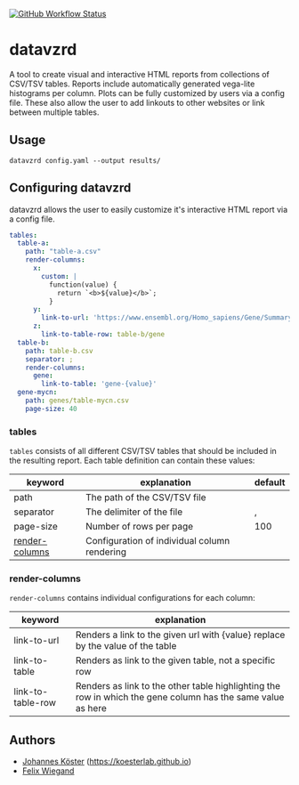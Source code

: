 [![GitHub Workflow Status](https://img.shields.io/github/workflow/status/koesterlab/datavzrd/CI)](https://github.com/koesterlab/datavzrd/actions)

# datavzrd
A tool to create visual and interactive HTML reports from collections of CSV/TSV tables. Reports include automatically generated vega-lite histograms per column. 
Plots can be fully customized by users via a config file. These also allow the user to add linkouts to other websites or link between multiple tables.

## Usage

```datavzrd config.yaml --output results/```

## Configuring datavzrd

datavzrd allows the user to easily customize it's interactive HTML report via a config file. 

```yaml
tables:
  table-a:
    path: "table-a.csv"
    render-columns:
      x:
        custom: |
          function(value) {
            return `<b>${value}</b>`;
          }
      y:
        link-to-url: 'https://www.ensembl.org/Homo_sapiens/Gene/Summary?db=core;g={value}'
      z:
        link-to-table-row: table-b/gene
  table-b:
    path: table-b.csv
    separator: ;
    render-columns:
      gene:
        link-to-table: 'gene-{value}'
  gene-mycn:
    path: genes/table-mycn.csv
    page-size: 40
```

### tables

`tables` consists of all different CSV/TSV tables that should be included in the resulting report. Each table definition can contain these values:

| keyword                           | explanation                                  | default |
|-----------------------------------|----------------------------------------------|---------|
| path                              | The path of the CSV/TSV file                 |         |
| separator                         | The delimiter of the file                    | ,       |
| page-size                         | Number of rows per page                      | 100     |
| [render-columns](#render-columns) | Configuration of individual column rendering |         |

### render-columns 

`render-columns` contains individual configurations for each column:

| keyword           | explanation                                                                                                 |
|-------------------|-------------------------------------------------------------------------------------------------------------|
| link-to-url       | Renders a link to the given url with {value} replace by the value of the table                              |
| link-to-table     | Renders as link to the given table, not a specific row                                                      |
| link-to-table-row | Renders as link to the other table highlighting the row in which the gene column has the same value as here |

## Authors

* [Johannes Köster](https://github.com/johanneskoester) (https://koesterlab.github.io)
* [Felix Wiegand](https://github.com/fxwiegand)
